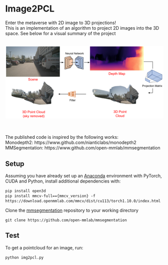 # Image2PCL
Enter the metaverse with 2D image to 3D projections!
<br>
This is an implementation of an algorithm to project 2D images into the 3D space. See below for a visual summary of the project
<br><br>
<p align="center">
  <img src="misc/chart.png" width="600"/>
</p>
<br><br>
The published code is inspired by the following works:
<br>
Monodepth2: https://www.github.com/nianticlabs/monodepth2
<br>
MMSegmentation: https://www.github.com/open-mmlab/mmsegmentation

## Setup
Assuming you have already set up an [Anaconda](https://www.anaconda.com/download/) environment with PyTorch, CUDA and Python, install additional dependencies with:
```shell
pip install open3d
pip install mmcv-full=={mmcv_version} -f https://download.openmmlab.com/mmcv/dist/cu113/torch1.10.0/index.html
```
Clone the [mmsegmentation](https://github.com/open-mmlab/mmsegmentation) repository to your working directory
```shell
git clone https://github.com/open-mmlab/mmsegmentation
```

## Test
To get a pointcloud for an image, run:
```shell
python img2pcl.py
```
